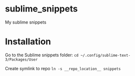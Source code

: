 # sublime_snippets
My sublime snippets

# Installation

Go to the Sublime snippets folder: 
```cd ~/.config/sublime-text-3/Packages/User```

Create symlink to repo
```ln -s __repo_location__ snippets```
